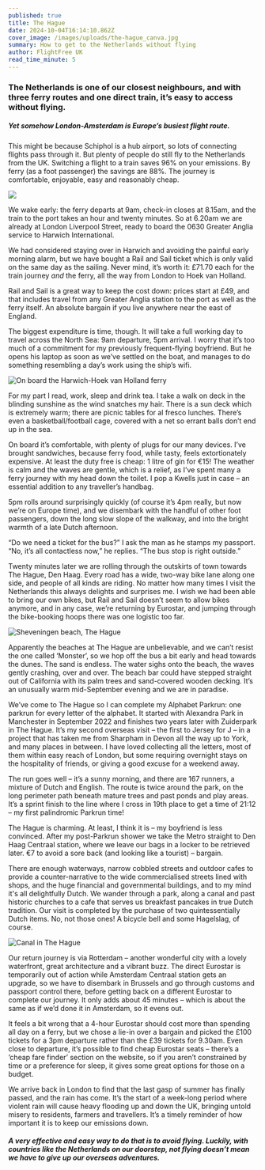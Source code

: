 ```yaml
---
published: true
title: The Hague
date: 2024-10-04T16:14:10.862Z
cover_image: /images/uploads/the-hague_canva.jpg
summary: How to get to the Netherlands without flying
author: FlightFree UK
read_time_minute: 5
---
```

### The Netherlands is one of our closest neighbours, and with three ferry routes and one direct train, it’s easy to access without flying. 

##### Yet somehow London-Amsterdam is Europe’s busiest flight route. 

This might be because Schiphol is a hub airport, so lots of connecting flights pass through it. But plenty of people do still fly to the Netherlands from the UK. Switching a flight to a train saves 96% on your emissions. By ferry (as a foot passenger) the savings are 88%. The journey is comfortable, enjoyable, easy and reasonably cheap. 

![](/images/uploads/lon-amsterdam_ffuk.jpg)

We wake early: the ferry departs at 9am, check-in closes at 8.15am, and the train to the port takes an hour and twenty minutes. So at 6.20am we are already at London Liverpool Street, ready to board the 0630 Greater Anglia service to Harwich International.

We had considered staying over in Harwich and avoiding the painful early morning alarm, but we have bought a Rail and Sail ticket which is only valid on the same day as the sailing. Never mind, it’s worth it: £71.70 each for the train journey *and* the ferry, all the way from London to Hoek van Holland. 

Rail and Sail is a great way to keep the cost down: prices start at £49, and that includes travel from any Greater Anglia station to the port as well as the ferry itself. An absolute bargain if you live anywhere near the east of England.

The biggest expenditure is time, though. It will take a full working day to travel across the North Sea: 9am departure, 5pm arrival. I worry that it’s too much of a commitment for my previously frequent-flying boyfriend. But he opens his laptop as soon as we’ve settled on the boat, and manages to do something resembling a day’s work using the ship’s wifi. 

![](/images/uploads/harwich-ferry_ahughes.jpg "On board the Harwich-Hoek van Holland ferry")

For my part I read, work, sleep and drink tea. I take a walk on deck in the blinding sunshine as the wind snatches my hair. There is a sun deck which is extremely warm; there are picnic tables for al fresco lunches. There’s even a basketball/football cage, covered with a net so errant balls don’t end up in the sea. 

On board it’s comfortable, with plenty of plugs for our many devices. I’ve brought sandwiches, because ferry food, while tasty, feels extortionately expensive. At least the duty free is cheap: 1 litre of gin for €15! The weather is calm and the waves are gentle, which is a relief, as I’ve spent many a ferry journey with my head down the toilet. I pop a Kwells just in case – an essential addition to any traveller’s handbag.

5pm rolls around surprisingly quickly (of course it’s 4pm really, but now we’re on Europe time), and we disembark with the handful of other foot passengers, down the long slow slope of the walkway, and into the bright warmth of a late Dutch afternoon. 

“Do we need a ticket for the bus?” I ask the man as he stamps my passport. “No, it’s all contactless now,” he replies. “The bus stop is right outside.”

Twenty minutes later we are rolling through the outskirts of town towards The Hague, Den Haag. Every road has a wide, two-way bike lane along one side, and people of all kinds are riding. No matter how many times I visit the Netherlands this always delights and surprises me. I wish we had been able to bring our own bikes, but Rail and Sail doesn’t seem to allow bikes anymore, and in any case, we’re returning by Eurostar, and jumping through the bike-booking hoops there was one logistic too far. 

![](/images/uploads/the-hague-beach_canva.jpg "Sheveningen beach, The Hague")

Apparently the beaches at The Hague are unbelievable, and we can’t resist the one called ‘Monster’, so we hop off the bus a bit early and head towards the dunes. The sand is endless. The water sighs onto the beach, the waves gently crashing, over and over. The beach bar could have stepped straight out of California with its palm trees and sand-covered wooden decking. It’s an unusually warm mid-September evening and we are in paradise.

We’ve come to The Hague so I can complete my Alphabet Parkrun: one parkrun for every letter of the alphabet. It started with Alexandra Park in Manchester in September 2022 and finishes two years later with Zuiderpark in The Hague. It’s my second overseas visit – the first to Jersey for J – in a project that has taken me from Sharpham in Devon all the way up to York, and many places in between. I have loved collecting all the letters, most of them within easy reach of London, but some requiring overnight stays on the hospitality of friends, or giving a good excuse for a weekend away. 

The run goes well – it’s a sunny morning, and there are 167 runners, a mixture of Dutch and English. The route is twice around the park, on the long perimeter path beneath mature trees and past ponds and play areas. It’s a sprint finish to the line where I cross in 19th place to get a time of 21:12 – my first palindromic Parkrun time! 

The Hague is charming. At least, I think it is – my boyfriend is less convinced. After my post-Parkrun shower we take the Metro straight to Den Haag Centraal station, where we leave our bags in a locker to be retrieved later. €7 to avoid a sore back (and looking like a tourist) – bargain. 

There are enough waterways, narrow cobbled streets and outdoor cafes to provide a counter-narrative to the wide commercialised streets lined with shops, and the huge financial and governmental buildings, and to my mind it's all delightfully Dutch. We wander through a park, along a canal and past historic churches to a cafe that serves us breakfast pancakes in true Dutch tradition. Our visit is completed by the purchase of two quintessentially Dutch items. No, not those ones! A bicycle bell and some Hagelslag, of course.

![](/images/uploads/the-hague-canal_canva.jpg "Canal in The Hague")

Our return journey is via Rotterdam – another wonderful city with a lovely waterfront, great architecture and a vibrant buzz. The direct Eurostar is temporarily out of action while Amsterdam Centraal station gets an upgrade, so we have to disembark in Brussels and go through customs and passport control there, before getting back on a different Eurostar to complete our journey. It only adds about 45 minutes – which is about the same as if we’d done it in Amsterdam, so it evens out. 

It feels a bit wrong that a 4-hour Eurostar should cost more than spending all day on a ferry, but we chose a lie-in over a bargain and picked the £100 tickets for a 3pm departure rather than the £39 tickets for 9.30am. Even close to departure, it’s possible to find cheap Eurostar seats – there’s a ‘cheap fare finder’ section on the website, so if you aren’t constrained by time or a preference for sleep, it gives some great options for those on a budget.

We arrive back in London to find that the last gasp of summer has finally passed, and the rain has come. It’s the start of a week-long period where violent rain will cause heavy flooding up and down the UK, bringing untold misery to residents, farmers and travellers. It’s a timely reminder of how important it is to keep our emissions down. 

##### A very effective and easy way to do that is to avoid flying. Luckily, with countries like the Netherlands on our doorstep, not flying doesn’t mean we have to give up our overseas adventures.